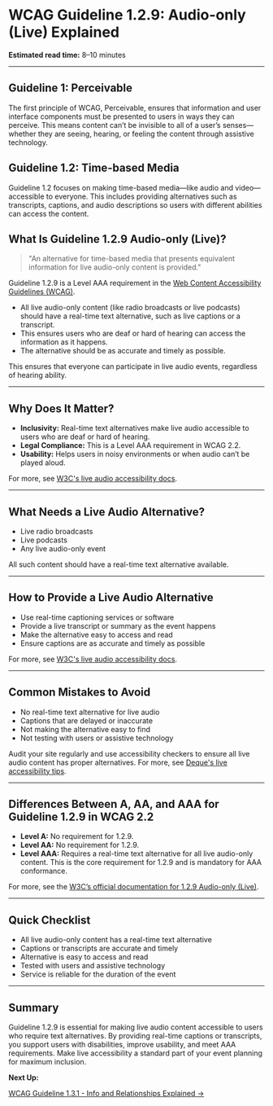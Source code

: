 <!--
title: 1.2.9 - Audio-only (Live)
series: Making the Web Accessible for All
description: A practical guide to WCAG Guideline 1.2.9 (Audio-only, Live)—what it means, why it matters, and how to make live audio content accessible.
keywords: wcag 1.2.9, audio-only live, accessibility, live captions, web standards, digital inclusion
image: WCAG-Series-1.2.9.png
imageAlt: Blue text on yellow background saying, "Web Content Accessibiilty Guiedlines (WCAG) 1.2.9 Explained, Audio Only (Live)"
status: published
date: 2025-07-01
excerpt: Ensures live audio content is accessible, for example by providing live captions.
-->

# **WCAG Guideline 1.2.9: Audio-only (Live) Explained**

**Estimated read time:** 8–10 minutes

---

## **Guideline 1: Perceivable**

The first principle of WCAG, Perceivable, ensures that information and user interface components must be presented to users in ways they can perceive. This means content can’t be invisible to all of a user’s senses—whether they are seeing, hearing, or feeling the content through assistive technology.

## **Guideline 1.2: Time-based Media**

Guideline 1.2 focuses on making time-based media—like audio and video—accessible to everyone. This includes providing alternatives such as transcripts, captions, and audio descriptions so users with different abilities can access the content.

## **What Is Guideline 1.2.9 Audio-only (Live)?**

<!-- [Illustration: Live audio stream with real-time captions] -->

> "An alternative for time-based media that presents equivalent information for live audio-only content is provided."

Guideline 1.2.9 is a Level AAA requirement in the [Web Content Accessibility Guidelines (WCAG)](https://www.w3.org/WAI/WCAG22/quickref/#audio-only-live).

- All live audio-only content (like radio broadcasts or live podcasts) should have a real-time text alternative, such as live captions or a transcript.
- This ensures users who are deaf or hard of hearing can access the information as it happens.
- The alternative should be as accurate and timely as possible.

This ensures that everyone can participate in live audio events, regardless of hearing ability.

---

## **Why Does It Matter?**

<!-- [Infographic: Live audio icon, real-time captions, and user with hearing aid] -->

- **Inclusivity:** Real-time text alternatives make live audio accessible to users who are deaf or hard of hearing.
- **Legal Compliance:** This is a Level AAA requirement in WCAG 2.2.
- **Usability:** Helps users in noisy environments or when audio can’t be played aloud.

For more, see [W3C's live audio accessibility docs](https://www.w3.org/WAI/WCAG22/Understanding/audio-only-live.html).

---

## **What Needs a Live Audio Alternative?**

<!-- [Grid: Live radio, podcast, event, all with captions icon] -->

- Live radio broadcasts
- Live podcasts
- Any live audio-only event

All such content should have a real-time text alternative available.

---

## **How to Provide a Live Audio Alternative**

<!-- [Side-by-side: Live audio with captions, live audio without]
[Example: Live event with real-time captioning service] -->

- Use real-time captioning services or software
- Provide a live transcript or summary as the event happens
- Make the alternative easy to access and read
- Ensure captions are as accurate and timely as possible

For more, see [W3C's live audio accessibility docs](https://www.w3.org/WAI/WCAG22/Understanding/audio-only-live.html).

---

## **Common Mistakes to Avoid**

<!-- [Do/Don't graphic: Left side with real-time captions, right side with no captions] -->

- No real-time text alternative for live audio
- Captions that are delayed or inaccurate
- Not making the alternative easy to find
- Not testing with users or assistive technology

Audit your site regularly and use accessibility checkers to ensure all live audio content has proper alternatives. For more, see [Deque's live accessibility tips](https://www.deque.com/blog/live-video-accessibility-tips/).

---

## **Differences Between A, AA, and AAA for Guideline 1.2.9 in WCAG 2.2**

<!-- [Infographic: Three columns labeled A, AA, AAA with example requirements for each] -->

- **Level A:** No requirement for 1.2.9.
- **Level AA:** No requirement for 1.2.9.
- **Level AAA:** Requires a real-time text alternative for all live audio-only content. This is the core requirement for 1.2.9 and is mandatory for AAA conformance.

For more, see the [W3C’s official documentation for 1.2.9 Audio-only (Live)](https://www.w3.org/WAI/WCAG22/Understanding/audio-only-live.html).

---

## **Quick Checklist**

<!-- [Checklist graphic: Icons for each item (live audio, captions, transcript, etc.)] -->

- All live audio-only content has a real-time text alternative
- Captions or transcripts are accurate and timely
- Alternative is easy to access and read
- Tested with users and assistive technology
- Service is reliable for the duration of the event

---

## **Summary**

<!-- [Illustration: User reading real-time captions during a live audio event] -->

Guideline 1.2.9 is essential for making live audio content accessible to users who require text alternatives. By providing real-time captions or transcripts, you support users with disabilities, improve usability, and meet AAA requirements. Make live accessibility a standard part of your event planning for maximum inclusion.

**Next Up:**

[WCAG Guideline 1.3.1 - Info and Relationships Explained →](WCAG-Guideline-1-3-1-Info-and-Relationships-Explained)

